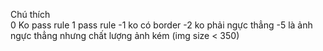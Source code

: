 Chú thích	
0	Ko pass rule
1	pass rule
-1	ko có border
-2	ko phải ngực thẳng
-5	là ảnh ngực thẳng nhưng chất lượng ảnh kém (img size < 350)